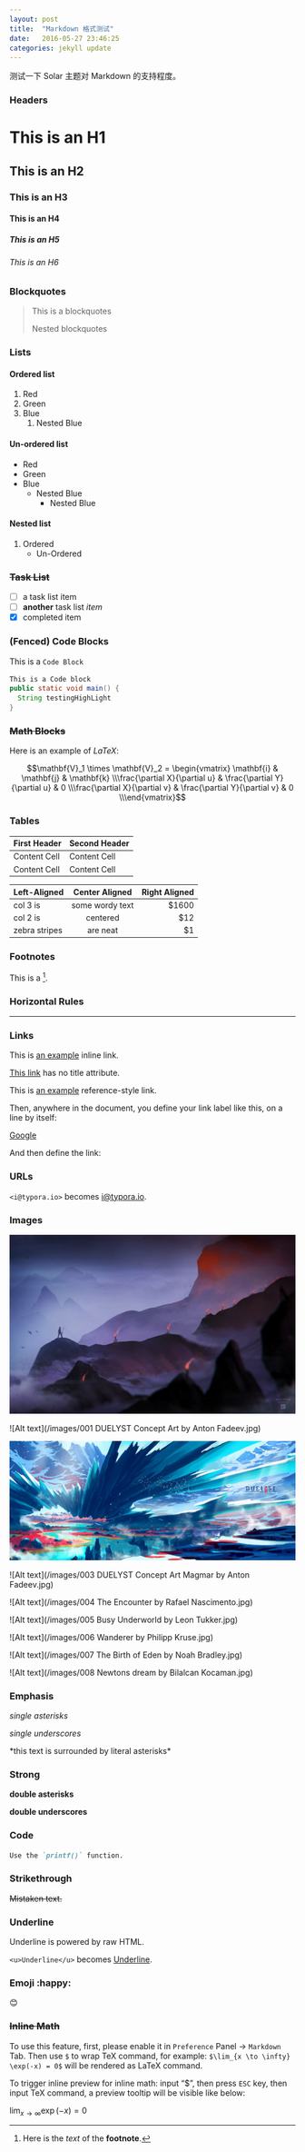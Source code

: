 ```yaml
---
layout: post
title:  "Markdown 格式测试"
date:   2016-05-27 23:46:25
categories: jekyll update
---
```


测试一下 Solar 主题对 Markdown 的支持程度。

###  Headers

# This is an H1

## This is an H2

### This is an H3

#### This is an H4

##### This is an H5

###### This is an H6

### Blockquotes

> This is a blockquotes
>
> Nested blockquotes

### Lists

#### Ordered list

1. Red
2. Green
3. Blue
   1. Nested Blue

#### Un-ordered list

* Red
* Green
* Blue
  * Nested Blue
    * Nested Blue

#### Nested list

1. Ordered
   * Un-Ordered

### <del>Task List</del>

- [ ] a task list item
- [ ] **another** task list *item*
- [x] completed item

### (Fenced) Code Blocks

This is a `Code Block`

```java
This is a Code block
public static void main() {
  String testingHighLight
} 
```

### <del>Math Blocks</del>

Here is an example of *LaTeX*:

$$\mathbf{V}_1 \times \mathbf{V}_2 =  \begin{vmatrix} \mathbf{i} & \mathbf{j} & \mathbf{k} \\\frac{\partial X}{\partial u} &  \frac{\partial Y}{\partial u} & 0 \\\frac{\partial X}{\partial v} &  \frac{\partial Y}{\partial v} & 0 \\\end{vmatrix}$$

### Tables

| First Header | Second Header |
| ------------ | ------------- |
| Content Cell | Content Cell  |
| Content Cell | Content Cell  |

| Left-Aligned  | Center Aligned  | Right Aligned |
| :------------ | :-------------: | ------------: |
| col 3 is      | some wordy text |         $1600 |
| col 2 is      |    centered     |           $12 |
| zebra stripes |    are neat     |            $1 |

### Footnotes

This is a [^footnote].

[^footnote]: Here is the *text* of the **footnote**.

### Horizontal Rules

---

### Links

This is [an example](http://example.com/ "Title") inline link.

[This link](http://example.net/) has no title attribute.

This is [an example][id] reference-style link.

Then, anywhere in the document, you define your link label like this, on a line by itself:

[id]: http://example.com/	"Optional Title Here"



[Google][]

And then define the link:

[Google]: http://google.com/

### URLs

`<i@typora.io>` becomes <i@typora.io>.

### Images

![Alt text](/images/000-Visit-of-The-King-by-ToilettenMassaker.jpg)

![Alt text](/images/001 DUELYST Concept Art by Anton Fadeev.jpg)

![Alt text](/images/002.jpeg)

![Alt text](/images/003 DUELYST Concept Art Magmar by Anton Fadeev.jpg)

![Alt text](/images/004 The Encounter by Rafael Nascimento.jpg)

![Alt text](/images/005 Busy Underworld by Leon Tukker.jpg)

![Alt text](/images/006 Wanderer by Philipp Kruse.jpg)

![Alt text](/images/007 The Birth of Eden by Noah Bradley.jpg)

![Alt text](/images/008 Newtons dream by Bilalcan Kocaman.jpg)

### Emphasis

*single asterisks*

_single underscores_

\*this text is surrounded by literal asterisks\*

### Strong

**double asterisks**

__double underscores__

### Code

```markdown
Use the `printf()` function.
```

### Strikethrough

~~Mistaken text.~~

### Underline

Underline is powered by raw HTML.

`<u>Underline</u>` becomes <u>Underline</u>.

### Emoji :happy:

😊

### <del>Inline Math</del>

To use this feature, first, please enable it in `Preference` Panel -> `Markdown` Tab. Then use `$` to wrap TeX command, for example: `$\lim_{x \to \infty} \exp(-x) = 0$` will be rendered as LaTeX command. 

To trigger inline preview for inline math: input “$”, then press `ESC` key, then input TeX command, a preview tooltip will be visible like below:

$\lim_{x \to \infty} \exp(-x) = 0$

